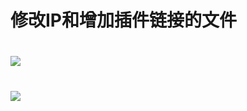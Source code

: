 # 修改IP和增加插件链接的文件
#
#
# <img src="https://github.com/danshui-git/shuoming/blob/master/doc/ip2.png" />
#
# <img src="https://github.com/danshui-git/shuoming/blob/master/doc/ip323.png" />
